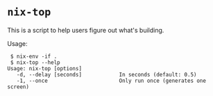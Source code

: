 `nix-top`
=========

This is a script to help users figure out what's building.

Usage:

```
 $ nix-env -if .
 $ nix-top --help
Usage: nix-top [options]
   -d, --delay [seconds]            In seconds (default: 0.5)
   -1, --once                       Only run once (generates one screen)

```
